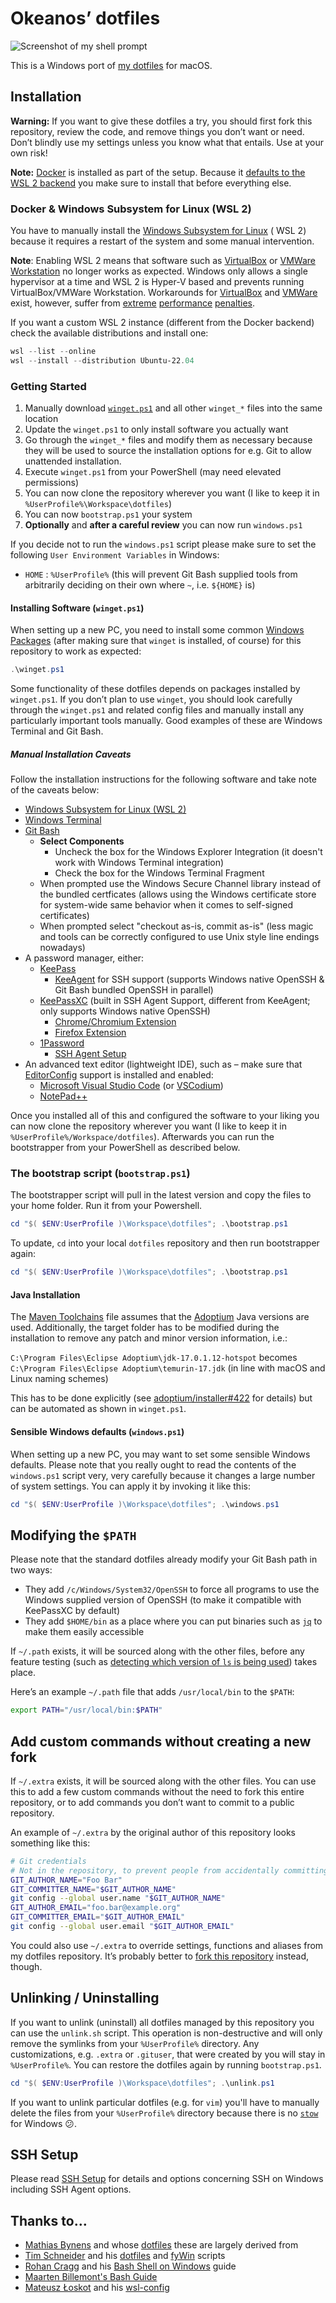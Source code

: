 # Okeanos’ dotfiles

![Screenshot of my shell prompt](screenshot.png)

This is a Windows port of [my dotfiles](https://github.com/Okeanos/dotfiles) for macOS.

## Installation

**Warning:** If you want to give these dotfiles a try, you should first fork this repository, review the code, and
remove things you don’t want or need. Don’t blindly use my settings unless you know what that entails. Use at your own
risk!

**Note:** [Docker](https://www.docker.com) is installed as part of the setup. Because
it [defaults to the WSL 2 backend](https://docs.docker.com/desktop/install/windows-install/) you make sure to install
that before everything else.

### Docker & Windows Subsystem for Linux (WSL 2)

You have to manually install the [Windows Subsystem for Linux](https://docs.microsoft.com/en-us/windows/wsl/install) (
WSL 2) because it requires a restart of the system and some manual intervention.

**Note**: Enabling WSL 2 means that software such as [VirtualBox](https://www.virtualbox.org)
or [VMWare Workstation](https://www.vmware.com/products/workstation-pro.html) no longer works as expected. Windows only
allows a single hypervisor at a time and WSL 2 is Hyper-V based and prevents running VirtualBox/VMWare Workstation.
Workarounds for [VirtualBox](https://www.virtualbox.org/manual/UserManual.html#hyperv-support)
and [VMWare](https://blogs.vmware.com/workstation/2020/05/vmware-workstation-now-supports-hyper-v-mode.html) exist,
however, suffer
from [extreme](https://communities.vmware.com/t5/VMware-Workstation-Pro/Huge-performance-drop-after-upgrading-to-VMware-Workstation-Pro/td-p/2888831) [performance](https://communities.vmware.com/t5/VMware-Workstation-Player/Huge-performance-drop-of-VMWare-Player-guest-running-on-Windows/td-p/2808460) [penalties](https://www.virtualbox.org/manual/UserManual.html#hyperv-support). <!-- markdownlint-disable-line MD013 --> <!-- editorconfig-checker-disable-line -->

If you want a custom WSL 2 instance (different from the Docker backend) check the available distributions and install
one:

```powershell
wsl --list --online
wsl --install --distribution Ubuntu-22.04
```

### Getting Started

1. Manually download [`winget.ps1`](https://raw.githubusercontent.com/Okeanos/dotfiles-windows/main/winget.ps1) and all
  other `winget_*` files into the same location
2. Update the `winget.ps1` to only install software you actually want
3. Go through the `winget_*` files and modify them as necessary because they will be used to source the installation
  options for e.g. Git to allow unattended installation.
4. Execute `winget.ps1` from your PowerShell (may need elevated permissions)
5. You can now clone the repository wherever you want (I like to keep it in `%UserProfile%\Workspace\dotfiles`)
6. You can now `bootstrap.ps1` your system
7. **Optionally** and **after a careful review** you can now run `windows.ps1`

If you decide not to run the `windows.ps1` script please make sure to set the following `User Environment Variables` in
Windows:

- `HOME` : `%UserProfile%` (this will prevent Git Bash supplied tools from arbitrarily deciding on their own where `~`,
  i.e. `${HOME}` is)

#### Installing Software (`winget.ps1`)

When setting up a new PC, you need to install some common [Windows Packages](https://github.com/microsoft/winget-cli)
(after making sure that `winget` is installed, of course) for this repository to work as expected:

```powershell
.\winget.ps1
```

Some functionality of these dotfiles depends on packages installed by `winget.ps1`. If you don’t plan to use `winget`,
you should look carefully through the `winget.ps1` and related config files and manually install any particularly
important tools manually. Good examples of these are Windows Terminal and Git Bash.

##### Manual Installation Caveats

Follow the installation instructions for the following software and take note of the caveats below:

- [Windows Subsystem for Linux (WSL 2)](https://docs.microsoft.com/en-us/windows/wsl/install)
- [Windows Terminal](https://github.com/microsoft/terminal)
- [Git Bash](https://git-scm.com)
  - **Select Components**
    - Uncheck the box for the Windows Explorer Integration (it doesn't work with Windows Terminal integration)
    - Check the box for the Windows Terminal Fragment
  - When prompted use the Windows Secure Channel library instead of the bundled certficates (allows using the Windows
    certificate store for system-wide same behavior when it comes to self-signed certificates)
  - When prompted select "checkout as-is, commit as-is" (less magic and tools can be correctly configured to use Unix
    style line endings nowadays)
- A password manager, either:
  - [KeePass](https://keepass.info)
    - [KeeAgent](https://github.com/dlech/KeeAgent) for SSH support (supports Windows native OpenSSH & Git Bash bundled
      OpenSSH in parallel)
  - [KeePassXC](https://keepass.info) (built in SSH Agent Support, different from KeeAgent; only supports Windows native
    OpenSSH)
    - [Chrome/Chromium Extension](https://chrome.google.com/webstore/detail/keepassxc-browser/oboonakemofpalcgghocfoadofidjkkk) <!-- markdownlint-disable-line MD013 --> <!-- editorconfig-checker-disable-line -->
    - [Firefox Extension](https://addons.mozilla.org/en-US/firefox/addon/keepassxc-browser/)
  - [1Password](https://1password.com)
    - [SSH Agent Setup](https://developer.1password.com/docs/ssh/agent/)
- An advanced text editor (lightweight IDE), such as – make sure that [EditorConfig](https://editorconfig.org) support
  is installed and enabled:
  - [Microsoft Visual Studio Code](https://code.visualstudio.com) (or [VSCodium](https://vscodium.com))
  - [NotePad++](https://notepad-plus-plus.org)

Once you installed all of this and configured the software to your liking you can now clone the repository wherever you
want (I like to keep it in `%UserProfile%/Workspace/dotfiles`). Afterwards you can run the bootstrapper from your
PowerShell as described below.

### The bootstrap script (`bootstrap.ps1`)

The bootstrapper script will pull in the latest version and copy the files to your home folder. Run it from your
Powershell.

```powershell
cd "$( $ENV:UserProfile )\Workspace\dotfiles"; .\bootstrap.ps1
```

To update, `cd` into your local `dotfiles` repository and then run bootstrapper again:

```powershell
cd "$( $ENV:UserProfile )\Workspace\dotfiles"; .\bootstrap.ps1
```

#### Java Installation

The [Maven Toolchains](https://maven.apache.org/guides/mini/guide-using-toolchains.html) file assumes that
the [Adoptium](https://adoptium.net) Java versions are used. Additionally, the target folder has to be modified during
the installation to remove any patch and minor version information, i.e.:

`C:\Program Files\Eclipse Adoptium\jdk-17.0.1.12-hotspot` becomes `C:\Program Files\Eclipse Adoptium\temurin-17.jdk` (in
line with macOS and Linux naming schemes)

This has to be done explicitly (see [adoptium/installer#422](https://github.com/adoptium/installer/issues/422) for
details) but can be automated as shown in `winget.ps1`.

#### Sensible Windows defaults (`windows.ps1`)

When setting up a new PC, you may want to set some sensible Windows defaults. Please note that you really ought to read
the contents of the `windows.ps1` script very, very carefully because it changes a large number of system settings. You
can apply it by invoking it like this:

```powershell
cd "$( $ENV:UserProfile )\Workspace\dotfiles"; .\windows.ps1
```

## Modifying the `$PATH`

Please note that the standard dotfiles already modify your Git Bash path in two ways:

- They add `/c/Windows/System32/OpenSSH` to force all programs to use the Windows supplied version of OpenSSH (to make
  it compatible with KeePassXC by default)
- They add `$HOME/bin` as a place where you can put binaries such as [`jq`](https://github.com/stedolan/jq) to make them
  easily accessible

If `~/.path` exists, it will be sourced along with the other files, before any feature testing (such as
[detecting which version of `ls` is being used](https://github.com/mathiasbynens/dotfiles/blob/aff769fd75225d8f2e481185a71d5e05b76002dc/.aliases#L21-L26)) <!-- markdownlint-disable-line MD013 --> <!-- editorconfig-checker-disable-line -->
takes place.

Here’s an example `~/.path` file that adds `/usr/local/bin` to the `$PATH`:

```bash
export PATH="/usr/local/bin:$PATH"
```

## Add custom commands without creating a new fork

If `~/.extra` exists, it will be sourced along with the other files. You can use this to add a few custom commands
without the need to fork this entire repository, or to add commands you don’t want to commit to a public repository.

An example of `~/.extra` by the original author of this repository looks something like this:

```bash
# Git credentials
# Not in the repository, to prevent people from accidentally committing under my name
GIT_AUTHOR_NAME="Foo Bar"
GIT_COMMITTER_NAME="$GIT_AUTHOR_NAME"
git config --global user.name "$GIT_AUTHOR_NAME"
GIT_AUTHOR_EMAIL="foo.bar@example.org"
GIT_COMMITTER_EMAIL="$GIT_AUTHOR_EMAIL"
git config --global user.email "$GIT_AUTHOR_EMAIL"
```

You could also use `~/.extra` to override settings, functions and aliases from my dotfiles repository. It’s probably
better to [fork this repository](https://github.com/Okeanos/dotfiles/fork) instead, though.

## Unlinking / Uninstalling

If you want to unlink (uninstall) all dotfiles managed by this repository you can use the `unlink.sh` script. This
operation is non-destructive and will only remove the symlinks from your `%UserProfile%` directory. Any customizations,
e.g. `.extra` or `.gituser`, that were created by you will stay in `%UserProfile%`. You can restore the dotfiles again
by running `bootstrap.ps1`.

```powershell
cd "$( $ENV:UserProfile )\Workspace\dotfiles"; .\unlink.ps1
```

If you want to unlink particular dotfiles (e.g. for `vim`) you'll have to manually delete the files from
your `%UserProfile%` directory because there is no [`stow`](https://www.gnu.org/software/stow/) for Windows 😕.

## SSH Setup

Please read [SSH Setup](./ssh-setup.md) for details and options concerning SSH on Windows including SSH Agent options.

## Thanks to…

- [Mathias Bynens](https://mathiasbynens.be) and whose [dotfiles](https://github.com/mathiasbynens/dotfiles) these are
  largely derived from
- [Tim Schneider](https://github.com/timschneiderxyz) and his [dotfiles](https://github.com/timschneiderxyz/dotfiles)
  and [fyWin](https://github.com/timschneiderxyz/fyWin) scripts
- [Rohan Cragg](https://rohancragg.co.uk) and his [Bash Shell on Windows](https://rohancragg.co.uk/misc/git-bash/) guide
- [Maarten Billemont's Bash Guide](http://mywiki.wooledge.org/BashGuide)
- [Mateusz Łoskot](http://mateusz.loskot.net) and his [wsl-config](https://github.com/mloskot/wsl-config)
